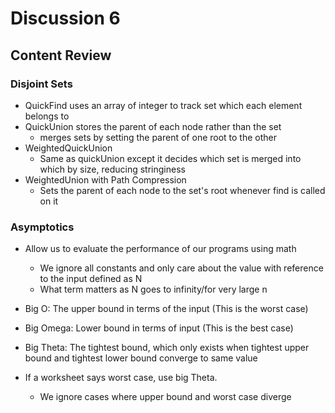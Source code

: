 # Discussion 6
## Content Review
### Disjoint Sets
  - QuickFind uses an array of integer to track set which each element belongs to
  - QuickUnion stores the parent of each node rather than the set
    - merges sets by setting the parent of one root to the other
  - WeightedQuickUnion
    - Same as quickUnion except it decides which set is merged into which by size, reducing stringiness
  - WeightedUnion with Path Compression
    - Sets the parent of each node to the set's root whenever find is called on it

### Asymptotics
- Allow us to evaluate the performance of our programs using math
  - We ignore all constants and only care about the value with reference to the input defined as N
  - What term matters as N goes to infinity/for very large n

- Big O: The upper bound in terms of the input (This is the worst case)
- Big Omega: Lower bound in terms of input (This is the best case)
- Big Theta: The tightest bound, which only exists when tightest upper bound and tightest lower bound converge to same value

- If a worksheet says worst case, use big Theta. 
  - We ignore cases where upper bound and worst case diverge
